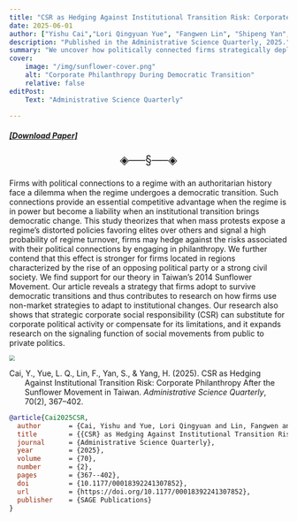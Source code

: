 ```yaml
---
title: "CSR as Hedging Against Institutional Transition Risk: Corporate Philanthropy After the Sunflower Movement in Taiwan" 
date: 2025-06-01
author: ["Yishu Cai","Lori Qingyuan Yue", "Fangwen Lin", "Shipeng Yan", "Haibin Yang"]
description: "Published in the Administrative Science Quarterly, 2025." 
summary: "We uncover how politically connected firms strategically deploy philanthropy as a hedging mechanism during democratic transitions, particularly when mass protests and regional political shifts heighten the reputational costs of prior regime ties." 
cover:
    image: "/img/sunflower-cover.png"
    alt: "Corporate Philanthropy During Democratic Transition"
    relative: false
editPost:
    Text: "Administrative Science Quarterly"

---
```

##### [[Download Paper]](sunflower.pdf)

<p align="center" style="font-size:1.5em;">◈──§──◈</p>

Firms with political connections to a regime with an authoritarian history face a dilemma when the regime undergoes a democratic transition. Such connections provide an essential competitive advantage when the regime is in power but become a liability when an institutional transition brings democratic change. This study theorizes that when mass protests expose a regime’s distorted policies favoring elites over others and signal a high probability of regime turnover, firms may hedge against the risks associated with their political connections by engaging in philanthropy. We further contend that this effect is stronger for firms located in regions characterized by the rise of an opposing political party or a strong civil society. We find support for our theory in Taiwan’s 2014 Sunflower Movement. Our article reveals a strategy that firms adopt to survive democratic transitions and thus contributes to research on how firms use non-market strategies to adapt to institutional changes. Our research also shows that strategic corporate social responsibility (CSR) can substitute for corporate political activity or compensate for its limitations, and it expands research on the signaling function of social movements from public to private politics.

<img src="/img/paper1.png" style="zoom:60%;" />

<p style="text-indent:-2em; margin-left:2em;">
Cai, Y., Yue, L. Q., Lin, F., Yan, S., &amp; Yang, H. (2025). CSR as Hedging Against Institutional Transition Risk: Corporate Philanthropy After the Sunflower Movement in Taiwan. <em>Administrative Science Quarterly</em>, 70(2), 367–402.
</p>

```BibTeX
@article{Cai2025CSR,
  author       = {Cai, Yishu and Yue, Lori Qingyuan and Lin, Fangwen and Yan, Shipeng and Yang, Haibin},
  title        = {{CSR} as Hedging Against Institutional Transition Risk: Corporate Philanthropy After the Sunflower Movement in Taiwan},
  journal      = {Administrative Science Quarterly},
  year         = {2025},
  volume       = {70},
  number       = {2},
  pages        = {367--402},
  doi          = {10.1177/00018392241307852},
  url          = {https://doi.org/10.1177/00018392241307852},
  publisher    = {SAGE Publications}
}
```